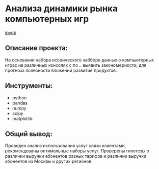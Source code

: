 # Анализа динамики рынка компьютерных игр

[ipynb](https://github.com/AnnaAGor/Yandex_Practicum_projects/blob/main/02%20%D0%9A%D0%BE%D0%BC%D1%8C%D0%BF%D1%8E%D1%82%D0%B5%D1%80%D0%BD%D1%8B%D0%B5%20%D0%B8%D0%B3%D1%80%D1%8B/02%20%D0%90%D0%BD%D0%B0%D0%BB%D0%B8%D0%B7%20%D0%BA%D0%BE%D0%BC%D0%BF%D1%8C%D1%8E%D1%82%D0%B5%D1%80%D0%BD%D1%8B%D1%85%20%D0%B8%D0%B3%D1%80%20%5B%D0%AF%D0%BD%D0%B4%D0%B5%D0%BA%D1%81.%D0%9F%D1%80%D0%B0%D0%BA%D1%82%D0%B8%D0%BA%D1%83%D0%BC%5D.ipynb)

## Описание проекта:
На основании набора исорического наббора данных о компьютерных играх на различных консолях с по .. выявить закономерности, для прогноза полезности вложений развитие продуктов.

## Инструменты:
* python
* pandas
* numpy
* scipy
* matplotlib

## Общий вывод:
Проведен анализ использования услуг связи клиентами, рекомендованы оптимальные наборы услуг. Проверены гипотезы о различии выручки абонентов разных тарифов и различии выручки абонентов из Москвы и других регионов.

